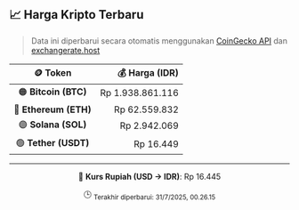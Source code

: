 

<!-- HARGA_KRIPTO -->
## 📈 Harga Kripto Terbaru

> Data ini diperbarui secara otomatis menggunakan [CoinGecko API](https://www.coingecko.com/) dan [exchangerate.host](https://exchangerate.host/)

<div align="center">

| 🪙 Token | 💰 Harga (IDR) |
|:------:|---------------:|
| 🟠 **Bitcoin (BTC)**   | Rp 1.938.861.116 |
| 🔵 **Ethereum (ETH)**  | Rp 62.559.832 |
| 🟣 **Solana (SOL)**    | Rp 2.942.069 |
| 🟢 **Tether (USDT)**   | Rp 16.449 |

---

💱 **Kurs Rupiah (USD → IDR)**: Rp 16.445

🕒 <sub>Terakhir diperbarui: 31/7/2025, 00.26.15</sub>

</div>
<!-- /HARGA_KRIPTO -->